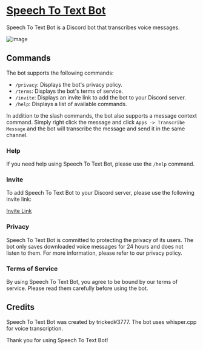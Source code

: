 # [Speech To Text Bot][invite]

Speech To Text Bot is a Discord bot that transcribes voice messages.

![image](https://user-images.githubusercontent.com/72335827/232255244-c36283ab-934b-4576-a98c-be3e4a96fea0.png)

## Commands

The bot supports the following commands:

- `/privacy`: Displays the bot's privacy policy.
- `/terms`: Displays the bot's terms of service.
- `/invite`: Displays an invite link to add the bot to your Discord server.
- `/help`: Displays a list of available commands.

In addition to the slash commands, the bot also supports a message context command. Simply right click the message and click `Apps -> Transcribe Message` and the bot will transcribe the message and send it in the same channel.

### Help

If you need help using Speech To Text Bot, please use the `/help` command.

### Invite

To add Speech To Text Bot to your Discord server, please use the following invite link:

[Invite Link][invite]

### Privacy

Speech To Text Bot is committed to protecting the privacy of its users. The bot only saves downloaded voice messages for 24 hours and does not listen to them. For more information, please refer to our privacy policy.

### Terms of Service

By using Speech To Text Bot, you agree to be bound by our terms of service. Please read them carefully before using the bot.

## Credits

Speech To Text Bot was created by tricked#3777. The bot uses whisper.cpp for voice transcription.

Thank you for using Speech To Text Bot!

[invite]: https://discord.com/oauth2/authorize?client_id=838065007971139594&scope=bot%20applications.commands&permissions=0
